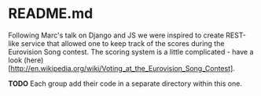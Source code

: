 # README.md #

Following Marc's talk on Django and JS we were inspired to create
REST-like service that allowed one to keep track of the scores during
the Eurovision Song contest. The scoring system is a little
complicated - have a look
(here)[http://en.wikipedia.org/wiki/Voting_at_the_Eurovision_Song_Contest].


__TODO__ Each group add their code in a separate directory
within this one.
